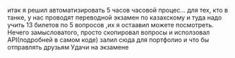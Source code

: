 итак  я решил автоматизировать 5 часов часовой процес...
для  тех, кто в танке, у нас проводят переводной экзамен по казахскому и туда надо учить 13 билетов по 5 вопросов ,их я остаавил можете посмотреть.
Нечего замысловатого, просто скопировал вопросы и исползовал API(подробней в самом коде)
залил сюда для портфолио и что бы отправлять друзьям
Удачи на экзамене
